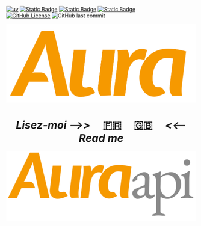 [![uv](https://img.shields.io/endpoint?url=https://raw.githubusercontent.com/astral-sh/uv/main/assets/badge/v0.json)](https://docs.astral.sh/uv/)
[![Static Badge](https://img.shields.io/badge/python-3.9%20%7C%203.10%20%7C%203.11%20%7C%203.12%20%7C%203.13%20%7C%203.14-%233775A9?style=plastic&logo=python&logoColor=%23FFE569)](https://www.python.org/)
[![Static Badge](https://img.shields.io/badge/django-5.2.5-%2344B78B?style=plastic&logo=django&logoColor=%2344B78B)](https://www.djangoproject.com/)
[![Static Badge](https://img.shields.io/badge/djangorestframework-3.16.1-%23FF474A?style=plastic&logo=django&logoColor=%23FF474A)](https://www.django-rest-framework.org/)  
[![GitHub License](https://img.shields.io/github/license/dim-gggl/aura-app?style=plastic&logo=MIT)](./LICENSE.md)
![GitHub last commit](https://img.shields.io/github/last-commit/dim-gggl/aura-app?display_timestamp=author&style=plastic)



[![aura-title](./aura-title.png)](./EN.md)

# <div align="center">*Lisez-moi -->>*&nbsp;&nbsp;&nbsp;&nbsp; [🇫🇷](./FR.md) &nbsp;&nbsp;&nbsp;   [🇬🇧](./EN.md) &nbsp;&nbsp;&nbsp;&nbsp;*<<-- Read me*</div>

[![aura-api-title](./aura-api-title.png)](./API.md)